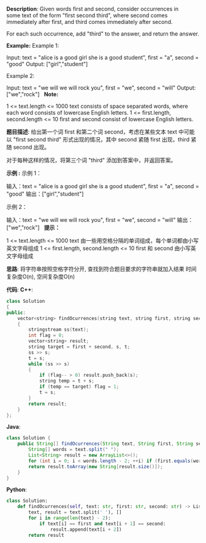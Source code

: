 __Description__:
Given words first and second, consider occurrences in some text of the form "first second third", where second comes immediately after first, and third comes immediately after second.

For each such occurrence, add "third" to the answer, and return the answer.

__Example:__
Example 1:

Input: text = "alice is a good girl she is a good student", first = "a", second = "good"
Output: ["girl","student"]

Example 2:

Input: text = "we will we will rock you", first = "we", second = "will"
Output: ["we","rock"]
 
__Note:__

1 <= text.length <= 1000
text consists of space separated words, where each word consists of lowercase English letters.
1 <= first.length, second.length <= 10
first and second consist of lowercase English letters.

__题目描述__:
给出第一个词 first 和第二个词 second，考虑在某些文本 text 中可能以 "first second third" 形式出现的情况，其中 second 紧随 first 出现，third 紧随 second 出现。

对于每种这样的情况，将第三个词 "third" 添加到答案中，并返回答案。

__示例 :__
示例 1：

输入：text = "alice is a good girl she is a good student", first = "a", second = "good"
输出：["girl","student"]

示例 2：

输入：text = "we will we will rock you", first = "we", second = "will"
输出：["we","rock"]
 
__提示：__

1 <= text.length <= 1000
text 由一些用空格分隔的单词组成，每个单词都由小写英文字母组成
1 <= first.length, second.length <= 10
first 和 second 由小写英文字母组成

__思路__:
将字符串按照空格字符分开, 查找到符合题目要求的字符串就加入结果
时间复杂度O(n), 空间复杂度O(n)

__代码__:
__C++__:
```C++
class Solution 
{
public:
    vector<string> findOcurrences(string text, string first, string second) 
    {
        stringstream ss(text);
        int flag = 0;
        vector<string> result;
        string target = first + second, s, t;
        ss >> s;
        t = s;
        while (ss >> s)
        {
            if (flag-- > 0) result.push_back(s);
            string temp = t + s;
            if (temp == target) flag = 1;
            t = s;
        }
        return result;
    }
};
```

__Java__:
```Java
class Solution {
    public String[] findOcurrences(String text, String first, String second) {
        String[] words = text.split(" ");
        List<String> result = new ArrayList<>();
        for (int i = 0; i < words.length - 2; ++i) if (first.equals(words[i]) && second.equals(words[i + 1])) result.add(words[i + 2]);
        return result.toArray(new String[result.size()]);
    }
}
```

__Python__:
```Python
class Solution:
    def findOcurrences(self, text: str, first: str, second: str) -> List[str]:
        text, result = text.split(' '), []
        for i in range(len(text) - 2):
            if text[i] == first and text[i + 1] == second:
                result.append(text[i + 2])
        return result
```